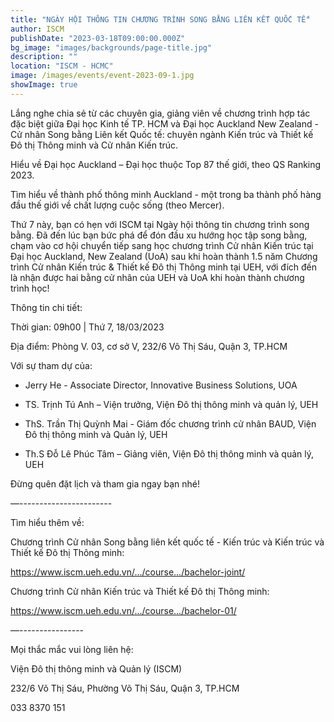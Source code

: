 ```yaml
---
title: "NGÀY HỘI THÔNG TIN CHƯƠNG TRÌNH SONG BẰNG LIÊN KẾT QUỐC TẾ"
author: ISCM
publishDate: "2023-03-18T09:00:00.000Z"
bg_image: "images/backgrounds/page-title.jpg"
description: "" 
location: "ISCM - HCMC"
image: /images/events/event-2023-09-1.jpg
showImage: true
---
```

Lắng nghe chia sẻ từ các chuyên gia, giảng viên về chương trình hợp tác đặc biệt giữa Đại học Kinh tế TP. HCM và Đại học Auckland New Zealand - Cử nhân Song bằng Liên kết Quốc tế: chuyên ngành Kiến trúc và Thiết kế Đô thị Thông minh và Cử nhân Kiến trúc.

Hiểu về Đại học Auckland – Đại học thuộc Top 87 thế giới, theo QS Ranking 2023.

Tìm hiểu về thành phố thông minh Auckland - một trong ba thành phố hàng đầu thế giới về chất lượng cuộc sống (theo Mercer).

Thứ 7 này, bạn có hẹn với ISCM tại Ngày hội thông tin chương trình song bằng. Đã đến lúc bạn bức phá để đón đầu xu hướng học tập song bằng, chạm vào cơ hội chuyển tiếp sang học chương trình Cử nhân Kiến trúc tại Đại học Auckland, New Zealand (UoA) sau khi hoàn thành 1.5 năm Chương trình Cử nhân Kiến trúc & Thiết kế Đô thị Thông minh tại UEH, với đích đến là nhận được hai bằng cử nhân của UEH và UoA khi hoàn thành chương trình học!

Thông tin chi tiết:

Thời gian: 09h00 | Thứ 7, 18/03/2023

Địa điểm: Phòng V. 03, cơ sở V, 232/6 Võ Thị Sáu, Quận 3, TP.HCM

Với sự tham dự của:

+ Jerry He - Associate Director, Innovative Business Solutions, UOA

+ TS. Trịnh Tú Anh – Viện trưởng, Viện Đô thị thông minh và quản lý, UEH

+ ThS. Trần Thị Quỳnh Mai - Giám đốc chương trình cử nhân BAUD, Viện Đô thị thông minh và Quản lý, UEH

+ Th.S Đỗ Lê Phúc Tâm – Giảng viên, Viện Đô thị thông minh và quản lý, UEH

Đừng quên đặt lịch và tham gia ngay bạn nhé!

—-----------------------

Tìm hiểu thêm về:

Chương trình Cử nhân Song bằng liên kết quốc tế - Kiến trúc và Kiến trúc và Thiết kế Đô thị Thông minh:

https://www.iscm.ueh.edu.vn/.../course.../bachelor-joint/

Chương trình Cử nhân Kiến trúc và Thiết kế Đô thị Thông minh:

https://www.iscm.ueh.edu.vn/.../course.../bachelor-01/

—----------------

Mọi thắc mắc vui lòng liên hệ:

Viện Đô thị thông minh và Quản lý (ISCM)

232/6 Võ Thị Sáu, Phường Võ Thị Sáu, Quận 3, TP.HCM

033 8370 151